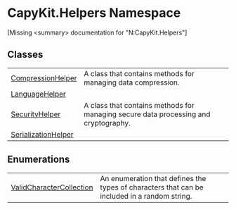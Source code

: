 # CapyKit.Helpers Namespace


\[Missing &lt;summary&gt; documentation for "N:CapyKit.Helpers"\]



## Classes
<table>
<tr>
<td><a href="T_CapyKit_Helpers_CompressionHelper.md">CompressionHelper</a></td>
<td>A class that contains methods for managing data compression.</td></tr>
<tr>
<td><a href="T_CapyKit_Helpers_LanguageHelper.md">LanguageHelper</a></td>
<td> </td></tr>
<tr>
<td><a href="T_CapyKit_Helpers_SecurityHelper.md">SecurityHelper</a></td>
<td>A class that contains methods for managing secure data processing and cryptography.</td></tr>
<tr>
<td><a href="T_CapyKit_Helpers_SerializationHelper.md">SerializationHelper</a></td>
<td> </td></tr>
</table>

## Enumerations
<table>
<tr>
<td><a href="T_CapyKit_Helpers_ValidCharacterCollection.md">ValidCharacterCollection</a></td>
<td>An enumeration that defines the types of characters that can be included in a random string.</td></tr>
</table>